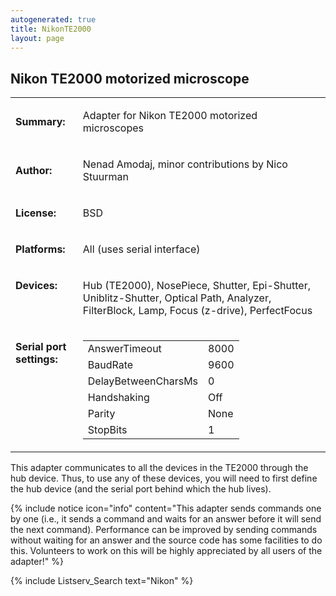 ```yaml
---
autogenerated: true
title: NikonTE2000
layout: page
---
```


## Nikon TE2000 motorized microscope

<table>
<tr>
<td markdown="1">

**Summary:**

</td>
<td markdown="1">

Adapter for Nikon TE2000 motorized microscopes

</td>
</tr>
<tr>
<td markdown="1">

**Author:**

</td>
<td markdown="1">

Nenad Amodaj, minor contributions by Nico Stuurman

</td>
</tr>
<tr>
<td markdown="1">

**License:**

</td>
<td markdown="1">

BSD

</td>
</tr>
<tr>
<td markdown="1">

**Platforms:**

</td>
<td markdown="1">

All (uses serial interface)

</td>
</tr>
<tr>
<td markdown="1" valign='top'>

**Devices:**

</td>
<td markdown="1">

Hub (TE2000), NosePiece, Shutter, Epi-Shutter, Uniblitz-Shutter, Optical
Path, Analyzer, FilterBlock, Lamp, Focus (z-drive), PerfectFocus

</td>
</tr>
<tr>
<td markdown="1" valign=top>

**Serial port settings:**

</td>
<td markdown="1" valign=top>

|                     |      |
|---------------------|------|
| AnswerTimeout       | 8000 |
| BaudRate            | 9600 |
| DelayBetweenCharsMs | 0    |
| Handshaking         | Off  |
| Parity              | None |
| StopBits            | 1    |

</tr>
</table>

This adapter communicates to all the devices in the TE2000 through the
hub device. Thus, to use any of these devices, you will need to first
define the hub device (and the serial port behind which the hub lives).

{% include notice icon="info" content="This adapter sends commands one by one (i.e., it sends a command and waits for an answer before it will send the next command). Performance can be improved by sending commands without waiting for an answer and the source code has some facilities to do this.  Volunteers to work on this will be highly appreciated by all users of the adapter!" %}

{% include Listserv_Search text="Nikon" %}

